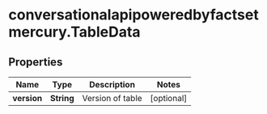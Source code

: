 # conversationalapipoweredbyfactsetmercury.TableData

## Properties

Name | Type | Description | Notes
------------ | ------------- | ------------- | -------------
**version** | **String** | Version of table | [optional] 



